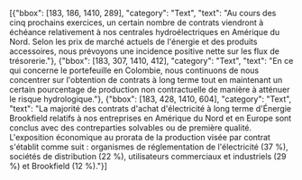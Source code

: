 [{"bbox": [183, 186, 1410, 289], "category": "Text", "text": "Au cours des cinq prochains exercices, un certain nombre de contrats viendront à échéance relativement à nos centrales hydroélectriques en Amérique du Nord. Selon les prix de marché actuels de l'énergie et des produits accessoires, nous prévoyons une incidence positive nette sur les flux de trésorerie."}, {"bbox": [183, 307, 1410, 412], "category": "Text", "text": "En ce qui concerne le portefeuille en Colombie, nous continuons de nous concentrer sur l'obtention de contrats à long terme tout en maintenant un certain pourcentage de production non contractuelle de manière à atténuer le risque hydrologique."}, {"bbox": [183, 428, 1410, 604], "category": "Text", "text": "La majorité des contrats d'achat d'électricité à long terme d'Énergie Brookfield relatifs à nos entreprises en Amérique du Nord et en Europe sont conclus avec des contreparties solvables ou de première qualité. L'exposition économique au prorata de la production visée par contrat s'établit comme suit : organismes de réglementation de l'électricité (37 %), sociétés de distribution (22 %), utilisateurs commerciaux et industriels (29 %) et Brookfield (12 %)."}]